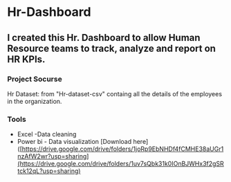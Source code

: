 # Hr-Dashboard
 ## I created this Hr. Dashboard to  allow Human Resource teams to track, analyze and report on HR KPIs.

 ### Project Socurse 

 Hr Dataset: from "Hr-dataset-csv" containg all the details of the employees in the organization.
 
### Tools

- Excel -Data cleaning
- Power bi - Data visualization [Download here]([https://drive.google.com/drive/folders/1joRp9EbNHDf4fCMHE38aUGr1nzAfW2wr?usp=sharing](https://drive.google.com/drive/folders/1uv7sQbk31k0IOnBJWHx3f2gSRtck12qL?usp=sharing)
